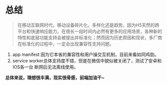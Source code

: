 # 总结

> 在移动互联网时代，移动设备碎片化，多样化还是趋势。因为H5天然的跨平台和快速响应能力，在很长一段时间内必然有更多的应用场景，各种新的特性和底层功能支持会被提出并标准化；然而因为历史原因和现状，多厂商在标准化的过程中，一定会出现兼容性支持问题。

1. app manifest 因为它本省的兼容性和用户操交互机制，目前来看如同鸡肋。
2. service worker总体支持度不错，但是在微信中貌似被关闭了，测试了安卓和IOS各一台 断网后无法离线使用。

**总体来说，理想很丰满，现实很骨感，前端加油干~**

